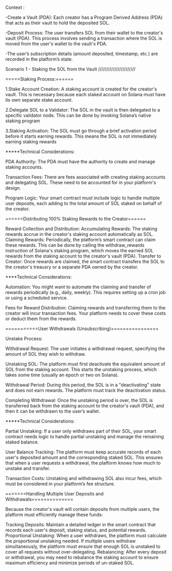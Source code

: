 
Context :

-Create a Vault (PDA): Each creator has a Program Derived Address (PDA) that acts as their vault to hold the deposited SOL.

-Deposit Process: The user transfers SOL from their wallet to the creator's vault (PDA). 
This process involves sending a transaction where the SOL is moved from the user's wallet to the vault's PDA.

-The user’s subscription details (amount deposited, timestamp, etc.) are recorded in the platform’s state.


Scenario 1 - Staking the SOL from the Vault
///////////////////////

=====Staking Process:======

1.Stake Account Creation: A staking account is created for the creator's vault. 
This is necessary because each staked account on Solana must have its own separate stake account.

2.Delegate SOL to a Validator: The SOL in the vault is then delegated to a specific validator node. 
This can be done by invoking Solana’s native staking program

3.Staking Activation: The SOL must go through a brief activation period before it starts earning rewards. 
This means the SOL is not immediately earning staking rewards


*****Technical Considerations:

PDA Authority: The PDA must have the authority to create and manage staking accounts.

Transaction Fees: There are fees associated with creating staking accounts and delegating SOL. 
These need to be accounted for in your platform's design.

Program Logic: Your smart contract must include logic to handle multiple user deposits, each adding to 
the total amount of SOL staked on behalf of the creator.

======Distributing 100% Staking Rewards to the Creator======

Reward Collection and Distribution:
Accumulating Rewards: The staking rewards accrue in the creator's staking account automatically as SOL.
Claiming Rewards: Periodically, the platform’s smart contract can claim these rewards. 
This can be done by calling the withdraw_rewards instruction of Solana's staking program, which moves the earned SOL rewards from the staking account to the creator's vault (PDA).
Transfer to Creator: Once rewards are claimed, the smart contract transfers the SOL to the creator's treausry or a separate PDA owned by the creator.


****Technical Considerations:

Automation: You might want to automate the claiming and transfer of rewards periodically (e.g., daily, weekly). 
This requires setting up a cron job or using a scheduled service.

Fees for Reward Distribution: Claiming rewards and transferring them to the creator will incur transaction fees. 
Your platform needs to cover these costs or deduct them from the rewards.

===========User Withdrawals (Unsubscribing)================

Unstake Process:

Withdrawal Request: The user initiates a withdrawal request, specifying the amount of SOL they wish to withdraw.

Unstaking SOL: The platform must first deactivate the equivalent amount of SOL from the staking account. 
This starts the unstaking process, which takes some time (usually an epoch or two on Solana).

Withdrawal Period: During this period, the SOL is in a "deactivating" state and does not earn rewards. The platform must track the deactivation status.

Completing Withdrawal: Once the unstaking period is over, the SOL is transferred back from the staking account to the creator's vault (PDA), and then it can be withdrawn to the user’s wallet.

*****Technical Considerations:

Partial Unstaking: If a user only withdraws part of their SOL, your smart contract needs logic to handle partial unstaking and manage the remaining staked balance.

User Balance Tracking: The platform must keep accurate records of each user's deposited amount and the corresponding staked SOL. This ensures that when a user requests a withdrawal, the platform knows how much to unstake and transfer.

Transaction Costs: Unstaking and withdrawing SOL also incur fees, which must be considered in your platform’s fee structure.


=======Handling Multiple User Deposits and Withdrawals==============

Because the creator's vault will contain deposits from multiple users, the platform must efficiently manage these funds:

Tracking Deposits: Maintain a detailed ledger in the smart contract that records each user's deposit, staking status, and potential rewards.
Proportional Unstaking: When a user withdraws, the platform must calculate the proportional unstaking needed. If multiple users withdraw simultaneously, the platform must ensure that enough SOL is unstaked to cover all requests without over-delegating.
Rebalancing: After every deposit or withdrawal, you may need to rebalance the staking account to ensure maximum efficiency and minimize periods of un-staked SOL.









